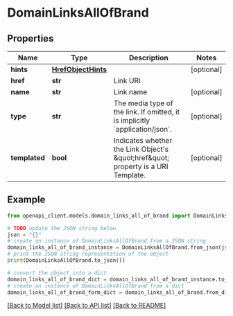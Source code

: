 # DomainLinksAllOfBrand


## Properties

Name | Type | Description | Notes
------------ | ------------- | ------------- | -------------
**hints** | [**HrefObjectHints**](HrefObjectHints.md) |  | [optional] 
**href** | **str** | Link URI | 
**name** | **str** | Link name | [optional] 
**type** | **str** | The media type of the link. If omitted, it is implicitly &#x60;application/json&#x60;. | [optional] 
**templated** | **bool** | Indicates whether the Link Object&#39;s \&quot;href\&quot; property is a URI Template. | [optional] 

## Example

```python
from openapi_client.models.domain_links_all_of_brand import DomainLinksAllOfBrand

# TODO update the JSON string below
json = "{}"
# create an instance of DomainLinksAllOfBrand from a JSON string
domain_links_all_of_brand_instance = DomainLinksAllOfBrand.from_json(json)
# print the JSON string representation of the object
print(DomainLinksAllOfBrand.to_json())

# convert the object into a dict
domain_links_all_of_brand_dict = domain_links_all_of_brand_instance.to_dict()
# create an instance of DomainLinksAllOfBrand from a dict
domain_links_all_of_brand_form_dict = domain_links_all_of_brand.from_dict(domain_links_all_of_brand_dict)
```
[[Back to Model list]](../README.md#documentation-for-models) [[Back to API list]](../README.md#documentation-for-api-endpoints) [[Back to README]](../README.md)


